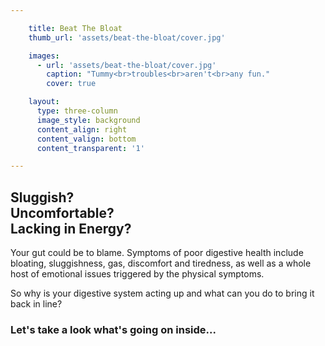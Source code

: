 ```yaml
---

    title: Beat The Bloat
    thumb_url: 'assets/beat-the-bloat/cover.jpg'

    images:
      - url: 'assets/beat-the-bloat/cover.jpg'
        caption: "Tummy<br>troubles<br>aren't<br>any fun."
        cover: true

    layout:
      type: three-column
      image_style: background
      content_align: right
      content_valign: bottom
      content_transparent: '1'

---
```


<h2 class="brand-title">Sluggish?<br>Uncomfortable?<br>Lacking in Energy?</h2>

Your gut could be to blame. Symptoms of poor digestive health include bloating, sluggishness, gas, discomfort and tiredness, as well as a whole host of emotional issues triggered by the physical symptoms.

So why is your digestive system acting up and what can you do to bring it back in line?

<h3 class="note">Let's take a look what's going on inside...</h3>

